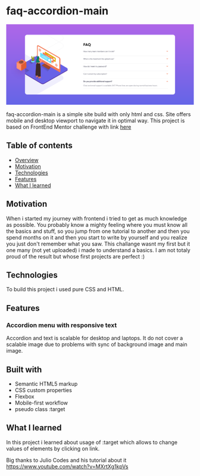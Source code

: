 # faq-accordion-main

![image](https://github.com/molszewski34/faq-accordion-card-main/blob/main/faq-accordion-card-main.png)

faq-accordion-main is a simple site build with only html and css. Site offers mobile and desktop viewport to navigate it in optimal way. This project is based on FrontEnd Mentor challenge with link [here](https://www.frontendmentor.io/challenges/faq-accordion-card-XlyjD0Oam)

## Table of contents

- [Overview](#overview)
- [Motivation](#motivation)
- [Technologies](#technologies)
- [Features](#features)
- [What I learned](#what-i-learned)


## Motivation
When i started my journey with frontend i tried to get as much knowledge as possible. You probably know a mighty feeling where you must know all the basics and stuff, so you jump from one tutorial to another and then you spend months on it and then you start to write by yourself and you realize you just don't remember what you saw. This challange wasnt my first but it one many (not yet uploaded) i made to understand a basics. I am not totaly proud of the result but whose first projects are perfect :)


## Technologies 
To build this project i used pure CSS and HTML.

## Features 

### Accordion menu with responsive text
Accordion and text is scalable for desktop and laptops. It do not cover a scalable image due to problems with sync of background image and main image.



## Built with
- Semantic HTML5 markup
- CSS custom properties
- Flexbox
- Mobile-first workflow
- pseudo class :target

## What I learned

In this project i learned about usage of :target which allows to change values of elements by clicking on link. 

 Big thanks to Julio Codes and his tutorial about it https://www.youtube.com/watch?v=MXrtXg1kpVs




